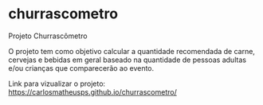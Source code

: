 # churrascometro
 Projeto Churrascômetro
 
 O projeto tem como objetivo calcular a quantidade recomendada de carne, cervejas e bebidas em geral baseado na quantidade de pessoas adultas e/ou crianças que comparecerão ao evento.
 
Link para vizualizar o projeto: https://carlosmatheusps.github.io/churrascometro/
